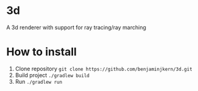 # 3d

A 3d renderer with support for ray tracing/ray marching

# How to install

1. Clone repository `git clone https://github.com/benjaminjkern/3d.git`
2. Build project `./gradlew build`
3. Run `./gradlew run`
